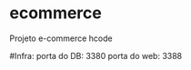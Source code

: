 # ecommerce
Projeto e-commerce hcode

#Infra: 
        porta do DB: 3380
        porta do web: 3388
